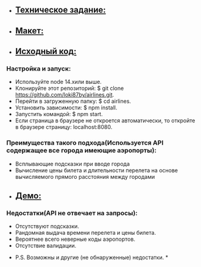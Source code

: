 * ## [Техническое задание:](https://docs.google.com/document/d/1qPSFoOCgQtqnYm0zLSQtNt7bH3Ok90_5XhDNlCN6WK4) 

* ## [Макет:](https://www.figma.com/file/zLxjSQiYoJ8c4lsOTzkdkU/%D0%A2%D0%97-%D0%BD%D0%B0-%D0%B2%D0%B0%D0%BA%D0%B0%D0%BD%D1%81%D0%B8%D1%8E-%D0%9F%D1%80%D0%BE%D0%B3%D1%80%D0%B0%D0%BC%D0%BC%D0%B8%D1%81%D1%82-%D0%BF%D0%BE%D0%BB%D1%8C%D0%B7%D0%BE%D0%B2%D0%B0%D1%82%D0%B5%D0%BB%D1%8C%D1%81%D0%BA%D0%B8%D1%85-%D0%B8%D0%BD%D1%82%D0%B5%D1%80%D1%84%D0%B5%D0%B9%D1%81%D0%BE%D0%B2?node-id=0%3A1) 

* ## [Исходный код:](https://github.com/loki87by/airlines) 
### Настройка и запуск:
- Используйте node 14.xили выше.
- Клонируйте этот репозиторий: $ git clone https://github.com/loki87by/airlines.git.
- Перейти в загруженную папку: $ cd airlines.
- Установить зависимости: $ npm install.
- Запустить командой: $ npm start.
- Если страница в браузере не откроется автоматически, то откройте в браузере страницу: localhost:8080.

### Преимущества такого подхода(Используется API содержащее все города имеющие аэропорты):
- Всплывающие подсказки при вводе города
- Вычисление цены билета и длительности перелета на основе вычисляемого прямого расстояния между городами
 
* ## [Демо:](https://loki87by.github.io/airlines) 
### Недостатки(API не отвечает на запросы):
- Отсутствуют подсказки.
- Рандомная выдача времени перелета и цены билета.
- Вероятнее всего неверные коды аэропортов.
- Отсутствие валидации.
 * P.S. Возможны и другие (не обнаруженные) недостатки. *